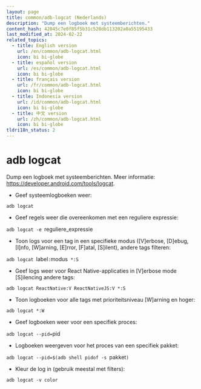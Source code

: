 ```yaml
---
layout: page
title: common/adb-logcat (Nederlands)
description: "Dump een logboek met systeemberichten."
content_hash: 42045c7e0f85f5b31c528db113202a0a55195433
last_modified_at: 2024-02-22
related_topics:
  - title: English version
    url: /en/common/adb-logcat.html
    icon: bi bi-globe
  - title: español version
    url: /es/common/adb-logcat.html
    icon: bi bi-globe
  - title: français version
    url: /fr/common/adb-logcat.html
    icon: bi bi-globe
  - title: Indonesia version
    url: /id/common/adb-logcat.html
    icon: bi bi-globe
  - title: 中文 version
    url: /zh/common/adb-logcat.html
    icon: bi bi-globe
tldri18n_status: 2
---
```

# adb logcat

Dump een logboek met systeemberichten.
Meer informatie: <https://developer.android.com/tools/logcat>.

- Geef systeemlogboeken weer:

`adb logcat`

- Geef regels weer die overeenkomen met een reguliere expressie:

`adb logcat -e `<span class="tldr-var badge badge-pill bg-dark-lm bg-white-dm text-white-lm text-dark-dm font-weight-bold">reguliere_expressie</span>

- Toon logs voor een tag in een specifieke modus ([V]erbose, [D]ebug, [I]nfo, [W]arning, [E]rror, [F]atal, [S]ilent), andere tags filteren:

`adb logcat `<span class="tldr-var badge badge-pill bg-dark-lm bg-white-dm text-white-lm text-dark-dm font-weight-bold">label</span>`:`<span class="tldr-var badge badge-pill bg-dark-lm bg-white-dm text-white-lm text-dark-dm font-weight-bold">modus</span>` *:S`

- Geef logs weer voor React Native-applicaties in [V]erbose mode [S]ilencing andere tags:

`adb logcat ReactNative:V ReactNativeJS:V *:S`

- Toon logboeken voor alle tags met prioriteitsniveau [W]arning en hoger:

`adb logcat *:W`

- Geef logboeken weer voor een specifiek proces:

`adb logcat --pid=`<span class="tldr-var badge badge-pill bg-dark-lm bg-white-dm text-white-lm text-dark-dm font-weight-bold">pid</span>

- Logboeken weergeven voor het proces van een specifiek pakket:

`adb logcat --pid=$(adb shell pidof -s `<span class="tldr-var badge badge-pill bg-dark-lm bg-white-dm text-white-lm text-dark-dm font-weight-bold">pakket</span>`)`

- Kleur de log in (gebruik meestal met filters):

`adb logcat -v color`

